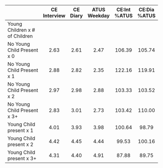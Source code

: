 
|                      | CE<br>Interview |  CE<br>Diary | ATUS<br>Weekday | CE:Int<br>%ATUS | CE:Dia<br>%ATUS |
| -------------------- | :----------: | :----------: | :----------: | :----------: | :----------: |
| Young Children x # of Children |              |              |              |              |              |
| No Young Child Present x 0 |         2.63 |         2.61 |         2.47 |       106.39 |       105.74 |
| No Young Child Present x 1 |         2.88 |         2.82 |         2.35 |       122.16 |       119.91 |
| No Young Child Present x 2 |         2.97 |         2.98 |         2.88 |       103.33 |       103.52 |
| No Young Child Present x 3+ |         2.83 |         3.01 |         2.73 |       103.42 |       110.00 |
| Young Child present x 1 |         4.01 |         3.93 |         3.98 |       100.64 |        98.79 |
| Young Child present x 2 |         4.42 |         4.45 |         4.44 |        99.53 |       100.16 |
| Young Child present x 3+ |         4.31 |         4.40 |         4.91 |        87.88 |        89.75 |

